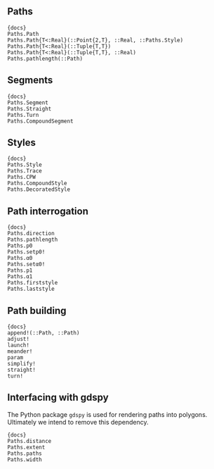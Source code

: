 ## Paths

    {docs}
    Paths.Path
    Paths.Path{T<:Real}(::Point{2,T}, ::Real, ::Paths.Style)
    Paths.Path{T<:Real}(::Tuple{T,T})
    Paths.Path{T<:Real}(::Tuple{T,T}, ::Real)
    Paths.pathlength(::Path)

## Segments

    {docs}
    Paths.Segment
    Paths.Straight
    Paths.Turn
    Paths.CompoundSegment

## Styles

    {docs}
    Paths.Style
    Paths.Trace
    Paths.CPW
    Paths.CompoundStyle
    Paths.DecoratedStyle

## Path interrogation

    {docs}
    Paths.direction
    Paths.pathlength
    Paths.p0
    Paths.setp0!
    Paths.α0
    Paths.setα0!
    Paths.p1
    Paths.α1
    Paths.firststyle
    Paths.laststyle

## Path building

    {docs}
    append!(::Path, ::Path)
    adjust!
    launch!
    meander!
    param
    simplify!
    straight!
    turn!

## Interfacing with gdspy

The Python package `gdspy` is used for rendering paths into polygons. Ultimately
we intend to remove this dependency.

    {docs}
    Paths.distance
    Paths.extent
    Paths.paths
    Paths.width

